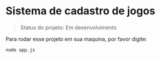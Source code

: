 # Sistema de cadastro de jogos

> Status do projeto: Em desenvolvimento

Para rodar esse projeto em sua maquina, por favor digite:

```
node app.js
```        

